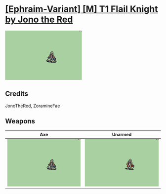 # [\[Ephraim-Variant\] \[M\] T1 Flail Knight by Jono the Red](./)
 

<img src="./4.%20Axe/Axe_000.png" alt="[Ephraim-Variant] [M] T1 Flail Knight by Jono the Red standing" />

## Credits

JonoTheRed, ZoramineFae

## Weapons
 

|Axe |Unarmed |
|  :---: | :---: |
| <img alt="Axe animation" src="./4.%20Axe/Axe.gif" /> | <img alt="Unarmed animation" src="./8.%20Unarmed/Unarmed.gif" /> |
